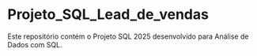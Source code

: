 # Projeto_SQL_Lead_de_vendas
Este repositório contém o Projeto SQL 2025 desenvolvido para Análise de Dados com SQL.
